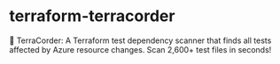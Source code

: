 # terraform-terracorder
🖖 TerraCorder: A Terraform test dependency scanner that finds all tests affected by Azure resource changes. Scan 2,600+ test files in seconds!
